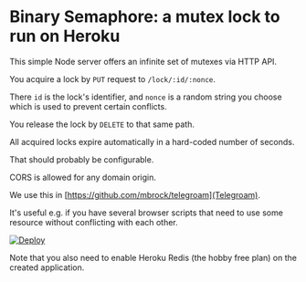 # Binary Semaphore: a mutex lock to run on Heroku

This simple Node server offers an infinite set of mutexes via HTTP API.

You acquire a lock by `PUT` request to `/lock/:id/:nonce`.

There `id` is the lock's identifier, and `nonce` is a random string you choose which is used to prevent certain conflicts.

You release the lock by `DELETE` to that same path.

All acquired locks expire automatically in a hard-coded number of seconds.

That should probably be configurable.

CORS is allowed for any domain origin.

We use this in [https://github.com/mbrock/telegroam](Telegroam).

It's useful e.g. if you have several browser scripts that need to
use some resource without conflicting with each other.

[![Deploy](https://www.herokucdn.com/deploy/button.svg)](https://heroku.com/deploy)

Note that you also need to enable Heroku Redis (the hobby free plan)
on the created application.
